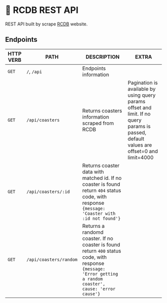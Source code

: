 # 🎢 RCDB REST API

REST API built by scrape [RCDB](https://rcdb.com) website.

## Endpoints

| HTTP VERB | PATH                   | DESCRIPTION                                                                                                                                                   | EXTRA                                                                                                                                    |
| --------- | ---------------------- | ------------------------------------------------------------------------------------------------------------------------------------------------------------- | ---------------------------------------------------------------------------------------------------------------------------------------- |
| `GET`     | `/`, `/api`            | Endpoints information                                                                                                                                         |                                                                                                                                          |
| `GET`     | `/api/coasters`        | Returns coasters information scraped from RCDB                                                                                                                | Pagination is available by using query params offset and limit. If no query params is passed, default values are offset=0 and limit=4000 |
| `GET`     | `/api/coasters/:id`    | Returns coaster data with matched id. If no coaster is found return `404` status code, with response `{message: 'Coaster with :id not found'}`                |                                                                                                                                          |
| `GET`     | `/api/coasters/random` | Returns a randomd coaster. If no coaster is found return `400` status code, with response `{message: 'Error getting a random coaster', cause: 'error cause'}` |                                                                                                                                          |
